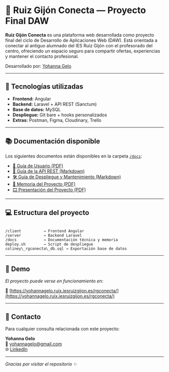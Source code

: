 # 🚀 Ruiz Gijón Conecta — Proyecto Final DAW

**Ruiz Gijón Conecta** es una plataforma web desarrollada como proyecto final del ciclo de Desarrollo de Aplicaciones Web (DAW). Está orientada a conectar al antiguo alumnado del IES Ruiz Gijón con el profesorado del centro, ofreciendo un espacio seguro para compartir ofertas, experiencias y mantener el contacto profesional.

Desarrollado por: [Yohanna Gelo](mailto:yohannagelo@gmail.com)

---

## 🧠 Tecnologías utilizadas

- **Frontend:** Angular
- **Backend:** Laravel + API REST (Sanctum)
- **Base de datos:** MySQL
- **Despliegue:** Git bare + hooks personalizados
- **Extras:** Postman, Figma, Cloudinary, Trello

---

## 📚 Documentación disponible

Los siguientes documentos están disponibles en la carpeta [`/docs`](./docs):

- [📘 Guía de Usuario (PDF)](./docs/guiaUsuario.pdf)
- [🔐 Guía de la API REST (Markdown)](./docs/guiaAPI.md)
- [🛠️ Guía de Despliegue y Mantenimiento (Markdown)](./docs/guiaDespliegueMantenimiento.md)
- [🧾 Memoria del Proyecto (PDF)](./docs/memoriaProyecto.pdf)
- [🎞️ Presentación del Proyecto (PDF)](./docs/presentacion.pdf)

---

## 💻 Estructura del proyecto

```

/client          → Frontend Angular
/server          → Backend Laravel
/docs            → Documentación técnica y memoria
deploy.sh        → Script de despliegue
coliney\_rgconecta\_db.sql → Exportación base de datos

```

---

## 📡 Demo

_El proyecto puede verse en funcionamiento en:_

🔗 [https://yohannagelo.ruix.iesruizgijon.es/rgconecta/](https://yohannagelo.ruix.iesruizgijon.es/rgconecta/)

---

## 📩 Contacto

Para cualquier consulta relacionada con este proyecto:

**Yohanna Gelo**  
📧 [yohannagelo@gmail.com](mailto:yohannagelo@gmail.com)  
🌐 [LinkedIn](https://www.linkedin.com/in/yohannagelo)

---

_Gracias por visitar el repositorio ✨_
